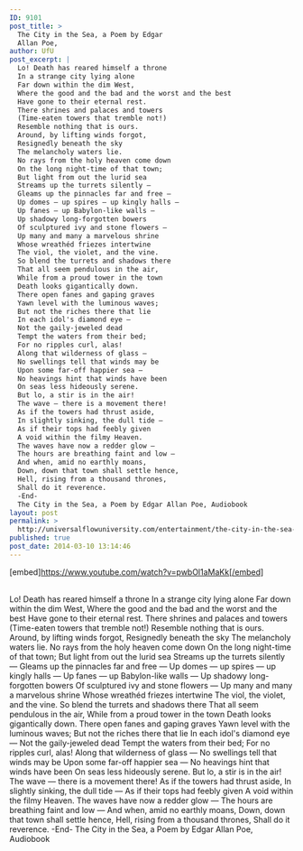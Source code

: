 ```yaml
---
ID: 9101
post_title: >
  The City in the Sea, a Poem by Edgar
  Allan Poe,
author: UfU
post_excerpt: |
  Lo! Death has reared himself a throne
  In a strange city lying alone
  Far down within the dim West,
  Where the good and the bad and the worst and the best
  Have gone to their eternal rest.
  There shrines and palaces and towers
  (Time-eaten towers that tremble not!)
  Resemble nothing that is ours.
  Around, by lifting winds forgot,
  Resignedly beneath the sky
  The melancholy waters lie.
  No rays from the holy heaven come down
  On the long night-time of that town;
  But light from out the lurid sea
  Streams up the turrets silently —
  Gleams up the pinnacles far and free —
  Up domes — up spires — up kingly halls —
  Up fanes — up Babylon-like walls —
  Up shadowy long-forgotten bowers
  Of sculptured ivy and stone flowers —
  Up many and many a marvelous shrine
  Whose wreathéd friezes intertwine
  The viol, the violet, and the vine.
  So blend the turrets and shadows there
  That all seem pendulous in the air,
  While from a proud tower in the town
  Death looks gigantically down.
  There open fanes and gaping graves
  Yawn level with the luminous waves;
  But not the riches there that lie
  In each idol's diamond eye —
  Not the gaily-jeweled dead
  Tempt the waters from their bed;
  For no ripples curl, alas!
  Along that wilderness of glass —
  No swellings tell that winds may be
  Upon some far-off happier sea —
  No heavings hint that winds have been
  On seas less hideously serene.
  But lo, a stir is in the air!
  The wave — there is a movement there!
  As if the towers had thrust aside,
  In slightly sinking, the dull tide —
  As if their tops had feebly given
  A void within the filmy Heaven.
  The waves have now a redder glow —
  The hours are breathing faint and low —
  And when, amid no earthly moans,
  Down, down that town shall settle hence,
  Hell, rising from a thousand thrones,
  Shall do it reverence.
  -End-
  The City in the Sea, a Poem by Edgar Allan Poe, Audiobook
layout: post
permalink: >
  http://universalflowuniversity.com/entertainment/the-city-in-the-sea-a-poem-by-edgar-allan-poe/
published: true
post_date: 2014-03-10 13:14:46
---
```

[embed]https://www.youtube.com/watch?v=pwbOl1aMaKk[/embed]</br></br>
<p>Lo! Death has reared himself a throne
In a strange city lying alone
Far down within the dim West,
Where the good and the bad and the worst and the best
Have gone to their eternal rest.
There shrines and palaces and towers
(Time-eaten towers that tremble not!)
Resemble nothing that is ours.
Around, by lifting winds forgot,
Resignedly beneath the sky
The melancholy waters lie.
No rays from the holy heaven come down
On the long night-time of that town;
But light from out the lurid sea
Streams up the turrets silently —
Gleams up the pinnacles far and free —
Up domes — up spires — up kingly halls —
Up fanes — up Babylon-like walls —
Up shadowy long-forgotten bowers
Of sculptured ivy and stone flowers —
Up many and many a marvelous shrine
Whose wreathéd friezes intertwine
The viol, the violet, and the vine.
So blend the turrets and shadows there
That all seem pendulous in the air,
While from a proud tower in the town
Death looks gigantically down.
There open fanes and gaping graves
Yawn level with the luminous waves;
But not the riches there that lie
In each idol's diamond eye —
Not the gaily-jeweled dead
Tempt the waters from their bed;
For no ripples curl, alas!
Along that wilderness of glass —
No swellings tell that winds may be
Upon some far-off happier sea —
No heavings hint that winds have been
On seas less hideously serene.
But lo, a stir is in the air!
The wave — there is a movement there!
As if the towers had thrust aside,
In slightly sinking, the dull tide —
As if their tops had feebly given
A void within the filmy Heaven.
The waves have now a redder glow —
The hours are breathing faint and low —
And when, amid no earthly moans,
Down, down that town shall settle hence,
Hell, rising from a thousand thrones,
Shall do it reverence.
-End-
The City in the Sea, a Poem by Edgar Allan Poe, Audiobook</p>